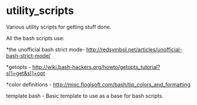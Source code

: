 # utility_scripts

Various utility scripts for getting stuff done.

All the bash scripts use:

*the unofficial bash strict mode- http://redsymbol.net/articles/unofficial-bash-strict-mode/

*getopts - http://wiki.bash-hackers.org/howto/getopts_tutorial?s[]=get&s[]=opt

*color definitions - http://misc.flogisoft.com/bash/tip_colors_and_formatting

template.bash - Basic template to use as a base for bash scripts.
